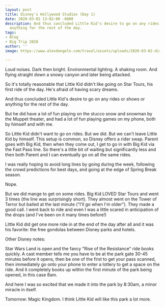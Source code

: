 ```yaml
---
layout: post
title: Disney's Hollywood Studios (Day 1)
date: 2020-03-02 13:02:00 -0800
description: And thus concluded Little Kid's desire to go on any rides or shows or
  anything for the rest of the day.
tags:
- Blog
- Big Trip 2020
author: ''
image: https://www.alexdangelo.com/travel/assets/uploads/2020-03-02-disney-world-survey-marker.jpg

---
```

Loud noises. Dark then bright. Environmental lighting. A shaking room. And flying straight down a snowy canyon and later being attacked.

So it's totally reasonable that Little Kid didn't like going on Star Tours, his first ride of the day. He's afraid of having scary dreams.

And thus concluded Little Kid's desire to go on any rides or shows or anything for the rest of the day.

But he did have a lot of fun playing on the stucco snow and snowman by the Muppet theater, and had a lot of fun playing games on my phone, both by himself and with me.

So Little Kid didn't want to go on rides. But we did. But we can't leave Little Kid by himself. This setup is common, so Disney offers a rider swap. Parent goes with Big Kid, then when they come out, I get to go in with Big Kid via the Fast Pass line. So there's a little bit of waiting but significantly less and then both Parent and I can eventually go on all the same rides.

I was really hoping to avoid long lines by going during the week, following the crowd predictions for best days, and going at the edge of Spring Break season. 

Nope.

But we did mange to get on some rides. Big Kid LOVED Star Tours and went 3 times (the line was surprisingly short). They almost went on the Tower of Terror but bailed at the last minute ("I'll go when I'm older"). They made a good call. I went back to ride and even I was a little scared in anticipation of the drops (and I've been on it many times before!)

Little Kid did get one more ride in at the end of the day after all and it was his favorite: the free gondolas between Disney parks and hotels.

Other Disney notes:

Star Wars Land is open and the fancy "Rise of the Resistance" ride books quickly. A cast member tells me you have to be at the park gate 30-45 minutes before it opens, then be one of the first to get your pass scanned, then immediately go onto your phone to enter a lottery to get a space on the ride. And it completely books up within the first minute of the park being opened, in this case 8am.

And here I was so excited that we made it into the park by 8:30am, a minor miracle in itself.

Tomorrow: Magic Kingdom. I think Little Kid will like this park a lot more.